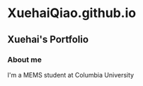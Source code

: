 # XuehaiQiao.github.io

## Xuehai's Portfolio
### About me
I'm a MEMS student at Columbia University
